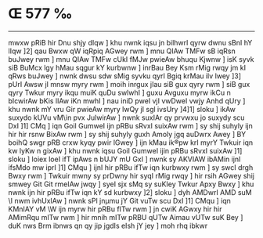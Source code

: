 # Œ 577 ‰
---
mwxw pRiB hir Dnu shjy dIqw ] khu nwnk iqsu jn bilhwrI qyrw dwnu
sBnI hY lIqw ]2] qau Bwxw qW iqRpiq AGwey rwm ] mnu QIAw TMFw sB
iqRsn buJwey rwm ] mnu QIAw TMFw cUkI fMJw pwieAw bhuqu Kjwnw ] isK
syvk siB BuMcx lgy hMau sqgur kY kurbwnw ] inrBau Bey Ksm rMig rwqy
jm kI qRws buJwey ] nwnk dwsu sdw sMig syvku qyrI Bgiq krMau ilv lwey
]3] pUrI Awsw jI mnsw myry rwm ] moih inrgux jIau siB gux qyry rwm ]
siB gux qyry Twkur myry ikqu muiK quDu swlwhI ] guxu Avguxu myrw ikCu n
bIcwirAw bKis lIAw iKn mwhI ] nau iniD pweI vjI vwDweI vwjy Anhd
qUry ] khu nwnk mY vru Gir pwieAw myry lwQy jI sgl ivsUry ]4]1] sloku
] ikAw suxydo kUVu vM\in pvx JulwirAw ] nwnk suxIAr qy prvwxu jo suxydy
scu DxI ]1] CMq ] iqn Goil GumweI ijn pRBu sRvxI suixAw rwm ] sy
shij suhyly ijn hir hir rsnw BixAw rwm ] sy shij suhyly guxh Amoly
jgq auDwrx Awey ] BY boihQ swgr pRB crxw kyqy pwir lGwey ] ijn kMau
ik®pw krI myrY Twkuir iqn kw lyKw n gixAw ] khu nwnk iqsu Goil GumweI
ijin pRBu sRvxI suixAw ]1] sloku ] loiex loeI ifT ipAws n bUJY mU GxI
] nwnk sy AKVIAW ibAMin ijnI ifsMdo mw iprI ]1] CMqu ] ijnI hir pRBu
ifTw iqn kurbwxy rwm ] sy swcI drgh Bwxy rwm ] Twkuir mwny sy prDwny
hir syqI rMig rwqy ] hir rsih AGwey shij smwey Git Git rmeIAw jwqy
] syeI sjx sMq sy suKIey Twkur Apxy Bwxy ] khu nwnk ijn hir pRBu ifTw
iqn kY sd kurbwxy ]2] sloku ] dyh AMDwrI AMD suM \I nwm ivhUxIAw ]
nwnk sPl jnµmu jY Git vuTw scu DxI ]1] CMqu ] iqn KMnIAY vM \W ijn
myrw hir pRBu fITw rwm ] jn cwiK AGwxy hir hir AMimRqu mITw rwm ] hir
mnih mITw pRBU qUTw Aimau vUTw suK Bey ] duK nws Brm ibnws qn qy jip
jgdIs eIsh jY jey ] moh rhq ibkwr
####
